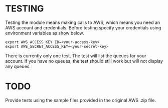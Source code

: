 # TESTING


Testing the module means making calls to AWS, which means you need an
AWS account and credentials.  Before testing specify your credentials
using environment variables as show below.

```
export AWS_ACCESS_KEY_ID=<your-access-key>
export AWS_SECRET_ACCESS_KEY=<your-secret-key>
```

There is currently only one test.  The test will list the queues for your
account. If you have no queues, the test should still work but will
not display any queues.

# TODO

Provide tests using the sample files provided in the original AWS .zip
file.
